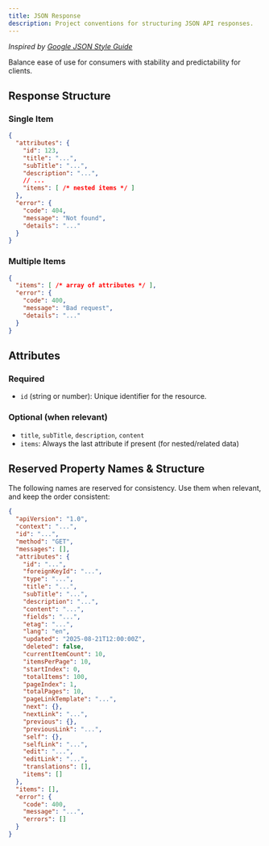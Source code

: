 ```yaml
---
title: JSON Response
description: Project conventions for structuring JSON API responses.
---
```



_Inspired by [Google JSON Style Guide](https://google.github.io/styleguide/jsoncstyleguide.xml)_


Balance ease of use for consumers with stability and predictability for clients.



## Response Structure

### Single Item
```json
{
  "attributes": {
    "id": 123,
    "title": "...",
    "subTitle": "...",
    "description": "...",
    // ...
    "items": [ /* nested items */ ]
  },
  "error": {
    "code": 404,
    "message": "Not found",
    "details": "..."
  }
}
```

### Multiple Items
```json
{
  "items": [ /* array of attributes */ ],
  "error": {
    "code": 400,
    "message": "Bad request",
    "details": "..."
  }
}
```


## Attributes

### Required
- `id` (string or number): Unique identifier for the resource.

### Optional (when relevant)
- `title`, `subTitle`, `description`, `content`
- `items`: Always the last attribute if present (for nested/related data)


## Reserved Property Names & Structure
The following names are reserved for consistency. Use them when relevant, and keep the order consistent:

 

```json
{
  "apiVersion": "1.0",
  "context": "...",
  "id": "...",
  "method": "GET",
  "messages": [],
  "attributes": {
    "id": "...",
    "foreignKeyId": "...",
    "type": "...",
    "title": "...",
    "subTitle": "...",
    "description": "...",
    "content": "...",
    "fields": "...",
    "etag": "...",
    "lang": "en",
    "updated": "2025-08-21T12:00:00Z",
    "deleted": false,
    "currentItemCount": 10,
    "itemsPerPage": 10,
    "startIndex": 0,
    "totalItems": 100,
    "pageIndex": 1,
    "totalPages": 10,
    "pageLinkTemplate": "...",
    "next": {},
    "nextLink": "...",
    "previous": {},
    "previousLink": "...",
    "self": {},
    "selfLink": "...",
    "edit": "...",
    "editLink": "...",
    "translations": [],
    "items": []
  },
  "items": [],
  "error": {
    "code": 400,
    "message": "...",
    "errors": []
  }
}
```
